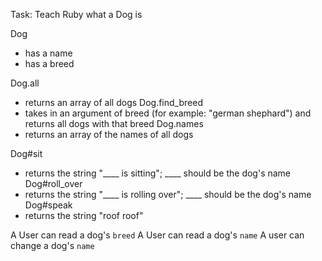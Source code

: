 Task: Teach Ruby what a Dog is

Dog 
- has a name
- has a breed


Dog.all
- returns an array of all dogs
Dog.find_breed
- takes in an argument of breed (for example: "german shephard") and returns all dogs with that breed
Dog.names
- returns an array of the names of all dogs


Dog#sit
- returns the string "____ is sitting"; ____ should be the dog's name
Dog#roll_over
- returns the string "____ is rolling over"; ____ should be the dog's name
Dog#speak
- returns the string "roof roof"

A User can read a dog's `breed`
A User can read a dog's `name`
A user can change a dog's `name`